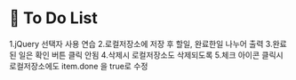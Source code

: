 # 🍎 To Do List

1.jQuery 선택자 사용 연습
2.로컬저장소에 저장 후 할일, 완료한일 나누어 출력
3.완료된 일은 확인 버튼 클릭 안됨
4.삭제시 로컬저장소도 삭제되도록
5.체크 아이콘 클릭시 로컬저장소에도 item.done 을 true로 수정
